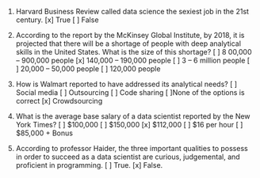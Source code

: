 1. Harvard Business Review called data science the sexiest job in the 21st century.
[x] True
[ ] False

2. According to the report by the McKinsey Global Institute, by 2018, it is projected that there will be a shortage of people with deep analytical skills in the United States. What is the size of this shortage?
[ ] 8 00,000 – 900,000 people
[x] 140,000 – 190,000 people
[ ] 3 – 6 million people
[ ] 20,000 – 50,000 people
[ ] 120,000 people

3. How is Walmart reported to have addressed its analytical needs?
[ ] Social media
[ ] Outsourcing
[ ] Code sharing
[ ]None of the options is correct
[x] Crowdsourcing

4. What is the average base salary of a data scientist reported by the New York Times? 
[ ] $100,000
[ ] $150,000
[x] $112,000
[ ] $16 per hour
[ ] $85,000 + Bonus

5. According to professor Haider, the three important qualities to possess in order to succeed as a data scientist are curious, judgemental, and proficient in programming.
[ ] True.
[x] False.
